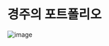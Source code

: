# 경주의 포트폴리오

![image](https://github.com/yesroh/gj/assets/115079913/2b8039c7-b12e-4689-b33c-278c1dd23e02)


